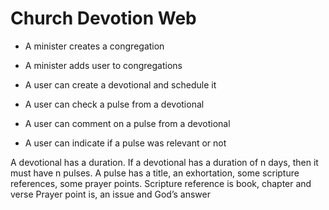 # Church Devotion Web

* A minister creates a congregation

* A minister adds user to congregations

* A user can create a devotional and schedule it

* A user can check a pulse from a devotional

* A user can comment on a pulse from a devotional

* A user can indicate if a pulse was relevant or not


A devotional has a duration. If a devotional has a duration of n days, then it must have n pulses.
A pulse has a title, an exhortation, some scripture references, some prayer points.
Scripture reference is book, chapter and verse
Prayer point is, an issue and God’s answer